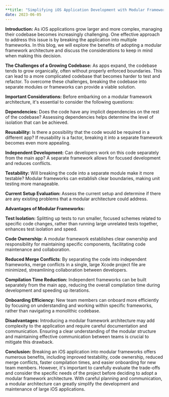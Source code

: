 ```yaml
---
**title: "Simplifying iOS Application Development with Modular Frameworks"**
date: 2023-06-05
---
```


**Introduction:**
As iOS applications grow larger and more complex, managing their codebase becomes increasingly challenging. One effective approach to address this issue is by breaking the application into multiple frameworks. In this blog, we will explore the benefits of adopting a modular framework architecture and discuss the considerations to keep in mind when making this decision.

**The Challenges of a Growing Codebase:**
As apps expand, the codebase tends to grow organically, often without properly enforced boundaries. This can lead to a more complicated codebase that becomes harder to test and refactor. To overcome these challenges, breaking the codebase into separate modules or frameworks can provide a viable solution.

**Important Considerations:**
Before embarking on a modular framework architecture, it's essential to consider the following questions:

**Dependencies:** Does the code have any implicit dependencies on the rest of the codebase? Assessing dependencies helps determine the level of isolation that can be achieved.

**Reusability:** Is there a possibility that the code would be required in a different app? If reusability is a factor, breaking it into a separate framework becomes even more appealing.

**Independent Development:** Can developers work on this code separately from the main app? A separate framework allows for focused development and reduces conflicts.

**Testability:** Will breaking the code into a separate module make it more testable? Modular frameworks can establish clear boundaries, making unit testing more manageable.

**Current Setup Evaluation:** Assess the current setup and determine if there are any existing problems that a modular architecture could address.

**Advantages of Modular Frameworks:**

**Test Isolation:** Splitting up tests to run smaller, focused schemes related to specific code changes, rather than running large unrelated tests together, enhances test isolation and speed.

**Code Ownership:** A modular framework establishes clear ownership and responsibility for maintaining specific components, facilitating code maintenance and collaboration.

**Reduced Merge Conflicts**: By separating the code into independent frameworks, merge conflicts in a single, large Xcode project file are minimized, streamlining collaboration between developers.

**Compilation Time Reduction:** Independent frameworks can be built separately from the main app, reducing the overall compilation time during development and speeding up iterations.

**Onboarding Efficiency:** New team members can onboard more efficiently by focusing on understanding and working within specific frameworks, rather than navigating a monolithic codebase.

**Disadvantages:**
Introducing a modular framework architecture may add complexity to the application and require careful documentation and communication. Ensuring a clear understanding of the modular structure and maintaining effective communication between teams is crucial to mitigate this drawback.

**Conclusion:**
Breaking an iOS application into modular frameworks offers numerous benefits, including improved testability, code ownership, reduced merge conflicts, faster compilation times, and easier onboarding for new team members. However, it's important to carefully evaluate the trade-offs and consider the specific needs of the project before deciding to adopt a modular framework architecture. With careful planning and communication, a modular architecture can greatly simplify the development and maintenance of large iOS applications.


